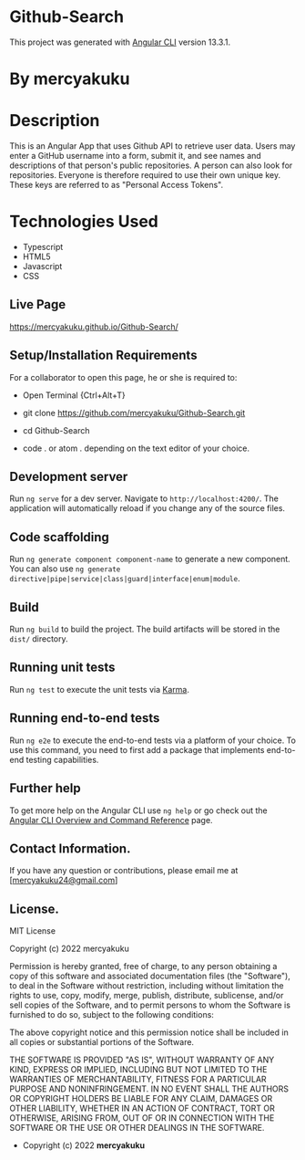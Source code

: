 # Github-Search

This project was generated with [Angular CLI](https://github.com/angular/angular-cli) version 13.3.1.

# By mercyakuku

# Description
This is an Angular App that uses Github API to retrieve user data. Users may enter a GitHub username into a form, submit it, and see names and descriptions of that person's public repositories. A person can also look for repositories. Everyone is therefore required to use their own unique key. These keys are referred to as "Personal Access Tokens".

# Technologies Used
* Typescript
* HTML5
* Javascript
* CSS

## Live Page
https://mercyakuku.github.io/Github-Search/

## Setup/Installation Requirements
For a collaborator to open this page, he or she is required to:
* Open Terminal {Ctrl+Alt+T}

* git clone https://github.com/mercyakuku/Github-Search.git

* cd Github-Search

* code . or atom . depending on the text editor of your choice.

## Development server

Run `ng serve` for a dev server. Navigate to `http://localhost:4200/`. The application will automatically reload if you change any of the source files.

## Code scaffolding

Run `ng generate component component-name` to generate a new component. You can also use `ng generate directive|pipe|service|class|guard|interface|enum|module`.

## Build

Run `ng build` to build the project. The build artifacts will be stored in the `dist/` directory.

## Running unit tests

Run `ng test` to execute the unit tests via [Karma](https://karma-runner.github.io).

## Running end-to-end tests

Run `ng e2e` to execute the end-to-end tests via a platform of your choice. To use this command, you need to first add a package that implements end-to-end testing capabilities.

## Further help

To get more help on the Angular CLI use `ng help` or go check out the [Angular CLI Overview and Command Reference](https://angular.io/cli) page.

## Contact Information.

If you have any question or contributions, please email me at [mercyakuku24@gmail.com]

## License.

MIT License

Copyright (c) 2022 mercyakuku

Permission is hereby granted, free of charge, to any person obtaining a copy
of this software and associated documentation files (the "Software"), to deal
in the Software without restriction, including without limitation the rights
to use, copy, modify, merge, publish, distribute, sublicense, and/or sell
copies of the Software, and to permit persons to whom the Software is
furnished to do so, subject to the following conditions:

The above copyright notice and this permission notice shall be included in all
copies or substantial portions of the Software.

THE SOFTWARE IS PROVIDED "AS IS", WITHOUT WARRANTY OF ANY KIND, EXPRESS OR
IMPLIED, INCLUDING BUT NOT LIMITED TO THE WARRANTIES OF MERCHANTABILITY,
FITNESS FOR A PARTICULAR PURPOSE AND NONINFRINGEMENT. IN NO EVENT SHALL THE
AUTHORS OR COPYRIGHT HOLDERS BE LIABLE FOR ANY CLAIM, DAMAGES OR OTHER
LIABILITY, WHETHER IN AN ACTION OF CONTRACT, TORT OR OTHERWISE, ARISING FROM,
OUT OF OR IN CONNECTION WITH THE SOFTWARE OR THE USE OR OTHER DEALINGS IN THE
SOFTWARE.

* Copyright (c) 2022 **mercyakuku**
